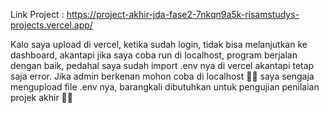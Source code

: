 Link Project : https://project-akhir-jda-fase2-7nkqn9a5k-risamstudys-projects.vercel.app/

Kalo saya upload di vercel, ketika sudah login, tidak bisa melanjutkan ke dashboard, akantapi jika saya coba run di localhost, program berjalan dengan baik, pedahal saya sudah import .env nya di vercel akantapi tetap saja error.
Jika admin berkenan mohon coba di localhost 🙏🏻
saya sengaja mengupload file .env nya, barangkali dibutuhkan untuk pengujian penilaian projek akhir 🙏🏻
